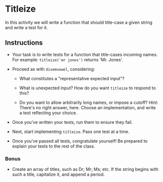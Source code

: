 # Titleize

In this activity we will write a function that should title-case a given string and write a test for it.

## Instructions

* Your task is to write tests for a function that title-cases incoming names. For example: `titleize('mr jones')` returns 'Mr. Jones'.

* Proceed as with `disemvowel`, considering:

  * What constitutes a "representative expected input"?

  * What is unexpected input? How do you want `titleize` to respond to this?

  * Do you want to allow arbitrarily long names, or impose a cutoff? _Hint_: There's no right answer, here. Choose an implementation, and write a test reflecting your choice.

* Once you've written your tests, run them to ensure they fail.

* Next, start implementing `titleize`. Pass one test at a time.

* Once you've passed all tests, congratulate yourself! Be prepared to explain your tests to the rest of the class.

### Bonus

* Create an array of titles, such as Dr; Mr; Ms; etc. If the string begins with such a title, capitalize it, and append a period.

